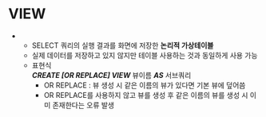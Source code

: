 #  VIEW
+
  + SELECT 쿼리의 실행 결과를 화면에 저장한 **논리적 가상테이블**
  + 실제 데이터를 저장하고 있지 않지만 테이블 사용하는 것과 동일하게 사용 가능
  + 표현식  
  ***CREATE [OR REPLACE] VIEW*** 뷰이름 ***AS*** 서브쿼리
    + OR REPLACE : 뷰 생성 시 같은 이름의 뷰가 있다면 기본 뷰에 덮어씀
    + OR REPLACE를 사용하지 않고 뷰를 생성 후 같은 이름의 뷰를 생성 시 이미 존재한다는 오류 발생
